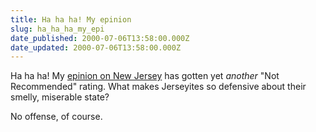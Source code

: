```yaml
---
title: Ha ha ha! My epinion
slug: ha_ha_ha_my_epi
date_published: 2000-07-06T13:58:00.000Z
date_updated: 2000-07-06T13:58:00.000Z
---
```


Ha ha ha! My [epinion on New Jersey](http://anildash.epinions.com/trvl-review-771F-530354D-3817FD49-bd4) has gotten yet *another* "Not Recommended" rating. What makes Jerseyites so defensive about their smelly, miserable state?

No offense, of course.
